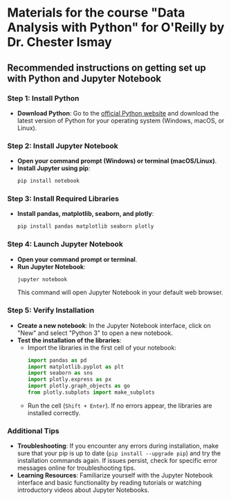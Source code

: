 # Materials for the course "Data Analysis with Python" for O'Reilly by Dr. Chester Ismay

## Recommended instructions on getting set up with Python and Jupyter Notebook

### Step 1: Install Python
- **Download Python**: Go to the [official Python website](https://www.python.org/downloads/) and download the latest version of Python for your operating system (Windows, macOS, or Linux).

### Step 2: Install Jupyter Notebook
- **Open your command prompt (Windows) or terminal (macOS/Linux)**.
- **Install Jupyter using pip**:
   ```bash
   pip install notebook
   ```

### Step 3: Install Required Libraries
- **Install pandas, matplotlib, seaborn, and plotly**:
   ```bash
   pip install pandas matplotlib seaborn plotly
   ```

### Step 4: Launch Jupyter Notebook
- **Open your command prompt or terminal**.
- **Run Jupyter Notebook**:
   ```bash
   jupyter notebook
   ```
   This command will open Jupyter Notebook in your default web browser.

### Step 5: Verify Installation
- **Create a new notebook**: In the Jupyter Notebook interface, click on "New" and select "Python 3" to open a new notebook.
- **Test the installation of the libraries**:
   - Import the libraries in the first cell of your notebook:
     ```python
     import pandas as pd
     import matplotlib.pyplot as plt
     import seaborn as sns
     import plotly.express as px
     import plotly.graph_objects as go
     from plotly.subplots import make_subplots
     ```
   - Run the cell (`Shift + Enter`). If no errors appear, the libraries are installed correctly.

### Additional Tips
- **Troubleshooting**: If you encounter any errors during installation, make sure that your pip is up to date (`pip install --upgrade pip`) and try the installation commands again. If issues persist, check for specific error messages online for troubleshooting tips.
- **Learning Resources**: Familiarize yourself with the Jupyter Notebook interface and basic functionality by reading tutorials or watching introductory videos about Jupyter Notebooks.
